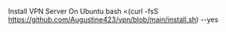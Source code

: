 Install VPN Server On Ubuntu
bash <(curl -fsS https://github.com/Augustine423/vpn/blob/main/install.sh) --yes
